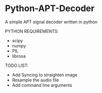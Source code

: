 # Python-APT-Decoder
A simple APT signal decoder written in python

PYTHON REQUIREMENTS:

- scipy
- numpy
- PIL
- librosa


TODO LIST:

- Add Syncing to straighten image
- Resample the audio file
- Add command line arguments


